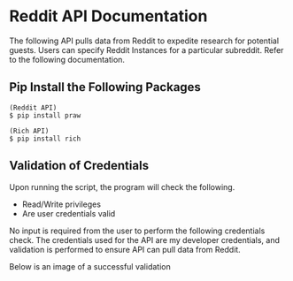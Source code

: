 # Reddit API Documentation

The following API pulls data from Reddit to expedite research for potential  guests. Users can specify Reddit Instances for a particular subreddit. Refer  to the following documentation.

## Pip Install the Following Packages
```
(Reddit API)
$ pip install praw

(Rich API)
$ pip install rich
```

## Validation of Credentials
Upon running the script, the program will check the following.
* Read/Write privileges
* Are user credentials valid

No input is required from the user to perform the following credentials check. The credentials used for the API are my developer credentials, and validation is performed to ensure API can pull data from Reddit.

Below is an image of a successful validation

